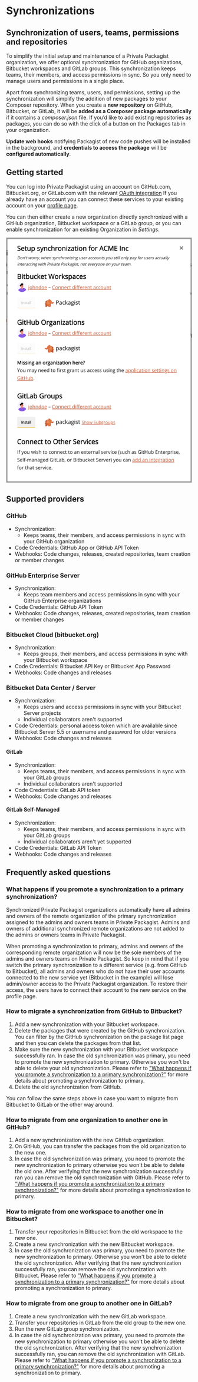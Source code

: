 # Synchronizations
## Synchronization of users, teams, permissions and repositories

To simplify the initial setup and maintenance of a Private Packagist organization, we offer optional synchronization for GitHub organizations, 
Bitbucket workspaces and GitLab groups. This synchronization keeps teams, their members, and access permissions in sync. 
So you only need to manage users and permissions in a single place.

Apart from synchronizing teams, users, and permissions, setting up the synchronization will simplify the addition of new packages 
to your Composer repository. When you create a **new repository** on GitHub, Bitbucket, or GitLab, it will be **added as a 
Composer package automatically** if it contains a _composer.json_ file. If you’d like to add existing repositories as packages, 
you can do so with the click of a button on the Packages tab in your organization.

**Update web hooks** notifying Packagist of new code pushes will be installed in the background, and **credentials to access
the package** will be **configured automatically**.

## Getting started

You can log into Private Packagist using an account on GitHub.com, Bitbucket.org, or GitLab.com with the relevant [OAuth integration](integration-github-bitbucket-gitlab.md)
If you already have an account you can connect these services to your existing account on your [profile page](https://packagist.com/profile).

You can then either create a new organization directly synchronized with a GitHub organization, Bitbucket workspace or a GitLab group,
or you can enable synchronization for an existing Organization in _Settings_.

![Synchronization](/Resources/public/img/docs/features/Sync-20241218.png)

## Supported providers 

### GitHub
* Synchronization:
    * Keeps teams, their members, and access permissions in sync with your GitHub organization
* Code Credentials: GitHub App or GitHub API Token
* Webhooks: Code changes, releases, created repositories, team creation or member changes

### GitHub Enterprise Server
* Synchronization:
    * Keeps team members and access permissions in sync with your GitHub Enterprise organizations
* Code Credentials: GitHub API Token
* Webhooks: Code changes, releases, created repositories, team creation or member changes

### Bitbucket Cloud (bitbucket.org)
* Synchronization:
    * Keeps groups, their members, and access permissions in sync with your Bitbucket workspace
* Code Credentials: Bitbucket API Key or Bitbucket App Password
* Webhooks: Code changes and releases

### Bitbucket Data Center / Server
* Synchronization:
    * Keeps users and access permissions in sync with your Bitbucket Server projects
    * Individual collaborators aren't supported
* Code Credentials: personal access token which are available since Bitbucket Server 5.5 or username and password for older versions
* Webhooks: Code changes and releases

#### GitLab
* Synchronization:
    * Keeps teams, their members, and access permissions in sync with your GitLab groups
    * Individual collaborators aren't supported
* Code Credentials: GitLab API token
* Webhooks: Code changes and releases

#### GitLab Self-Managed
* Synchronization:
    * Keeps teams, their members, and access permissions in sync with your GitLab groups
    * Individual collaborators aren't yet supported
* Code Credentials: GitLab API Token
* Webhooks: Code changes and releases

## Frequently asked questions

### What happens if you promote a synchronization to a primary synchronization?

Synchronized Private Packagist organizations automatically have all admins and owners of the remote organization of the primary synchronization assigned to the admins and owners teams in Private Packagist. Admins and owners of additional synchronized remote organizations are not added to the admins or owners teams in Private Packagist.

When promoting a synchronization to primary, admins and owners of the corresponding remote organization will now be the sole members of the admins and owners teams on Private Packagist.
So keep in mind that if you switch the primary synchronization to a different service (e.g. from GitHub to Bitbucket), all admins and owners who do not have their user accounts connected to the new service yet (Bitbucket in the example) will lose admin/owner access to the Private Packagist organization. To restore their access, the users have to connect their account to the new service on the profile page.

### How to migrate a synchronization from GitHub to Bitbucket?

1. Add a new synchronization with your Bitbucket workspace.
2. Delete the packages that were created by the GitHub synchronization. You can filter by the GitHub synchronization on the package list page and then you can delete the packages from that list.
3. Make sure the new synchronization with your Bitbucket workspace successfully ran. In case the old synchronization was primary, you need to promote the new synchronization to primary. Otherwise you won't be able to delete your old synchronization. Please refer to ["What happens if you promote a synchronization to a primary synchronization?"](#what-happens-if-you-promote-a-synchronization-to-a-primary-synchronization) for more details about promoting a synchronization to primary.
4. Delete the old synchronization from GitHub.

You can follow the same steps above in case you want to migrate from Bitbucket to GitLab or the other way around.

### How to migrate from one organization to another one in GitHub?

1. Add a new synchronization with the new GitHub organization.
2. On GitHub, you can transfer the packages from the old organization to the new one.
3. In case the old synchronization was primary, you need to promote the new synchronization to primary otherwise you won't be able to delete the old one. After verifying that the new synchronization successfully ran you can remove the old synchronization with GitHub. Please refer to ["What happens if you promote a synchronization to a primary synchronization?"](#what-happens-if-you-promote-a-synchronization-to-a-primary-synchronization) for more details about promoting a synchronization to primary.

### How to migrate from one workspace to another one in Bitbucket?

1. Transfer your repositories in Bitbucket from the old workspace to the new one.
2. Create a new synchronization with the new Bitbucket workspace.
3. In case the old synchronization was primary, you need to promote the new synchronization to primary. Otherwise you won't be able to delete the old synchronization. After verifying that the new synchronization successfully ran, you can remove the old synchronization with Bitbucket. Please refer to ["What happens if you promote a synchronization to a primary synchronization?"](#what-happens-if-you-promote-a-synchronization-to-a-primary-synchronization) for more details about promoting a synchronization to primary.

### How to migrate from one group to another one in GitLab?

1. Create a new synchronization with the new GitLab workspace.
2. Transfer your repositories in GitLab from the old group to the new one.
3. Run the new GitLab group synchronization.
4. In case the old synchronization was primary, you need to promote the new synchronization to primary otherwise you won't be able to delete the old synchronization. After verifying that the new synchronization successfully ran, you can remove the old synchronization with GitLab. Please refer to ["What happens if you promote a synchronization to a primary synchronization?"](#what-happens-if-you-promote-a-synchronization-to-a-primary-synchronization) for more details about promoting a synchronization to primary.
